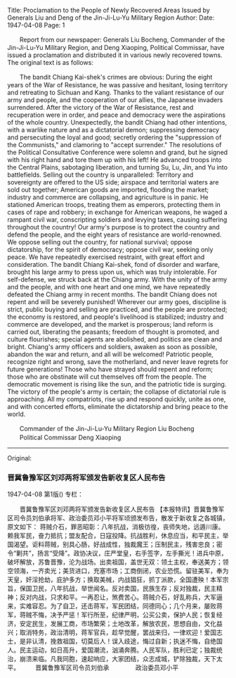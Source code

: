 Title: Proclamation to the People of Newly Recovered Areas Issued by Generals Liu and Deng of the Jin-Ji-Lu-Yu Military Region
Author:
Date: 1947-04-08
Page: 1

　　Report from our newspaper: Generals Liu Bocheng, Commander of the Jin-Ji-Lu-Yu Military Region, and Deng Xiaoping, Political Commissar, have issued a proclamation and distributed it in various newly recovered towns. The original text is as follows:

　　The bandit Chiang Kai-shek's crimes are obvious: During the eight years of the War of Resistance, he was passive and hesitant, losing territory and retreating to Sichuan and Kang. Thanks to the valiant resistance of our army and people, and the cooperation of our allies, the Japanese invaders surrendered. After the victory of the War of Resistance, rest and recuperation were in order, and peace and democracy were the aspirations of the whole country. Unexpectedly, the bandit Chiang had other intentions, with a warlike nature and as a dictatorial demon; suppressing democracy and persecuting the loyal and good; secretly ordering the "suppression of the Communists," and clamoring to "accept surrender." The resolutions of the Political Consultative Conference were solemn and grand, but he signed with his right hand and tore them up with his left! He advanced troops into the Central Plains, sabotaging liberation, and turning Su, Lu, Jin, and Yu into battlefields. Selling out the country is unparalleled: Territory and sovereignty are offered to the US side; airspace and territorial waters are sold out together; American goods are imported, flooding the market; industry and commerce are collapsing, and agriculture is in panic. He stationed American troops, treating them as emperors, protecting them in cases of rape and robbery; in exchange for American weapons, he waged a rampant civil war, conscripting soldiers and levying taxes, causing suffering throughout the country! Our army's purpose is to protect the country and defend the people, and the eight years of resistance are world-renowned. We oppose selling out the country, for national survival; oppose dictatorship, for the spirit of democracy; oppose civil war, seeking only peace. We have repeatedly exercised restraint, with great effort and consideration. The bandit Chiang Kai-shek, fond of disorder and warfare, brought his large army to press upon us, which was truly intolerable. For self-defense, we struck back at the Chiang army. With the unity of the army and the people, and with one heart and one mind, we have repeatedly defeated the Chiang army in recent months. The bandit Chiang does not repent and will be severely punished! Wherever our army goes, discipline is strict, public buying and selling are practiced, and the people are protected; the economy is restored, and people's livelihood is stabilized; industry and commerce are developed, and the market is prosperous; land reform is carried out, liberating the peasants; freedom of thought is promoted, and culture flourishes; special agents are abolished, and politics are clean and bright. Chiang's army officers and soldiers, awaken as soon as possible, abandon the war and return, and all will be welcomed! Patriotic people, recognize right and wrong, save the motherland, and never leave regrets for future generations! Those who have strayed should repent and reform; those who are obstinate will cut themselves off from the people. The democratic movement is rising like the sun, and the patriotic tide is surging. The victory of the people's army is certain; the collapse of dictatorial rule is approaching. All my compatriots, rise up and respond quickly, unite as one, and with concerted efforts, eliminate the dictatorship and bring peace to the world.

　　Commander of the Jin-Ji-Lu-Yu Military Region Liu Bocheng
　　Political Commissar Deng Xiaoping



<hr /> 

Original: 


### 晋冀鲁豫军区刘邓两将军颁发告新收复区人民布告

1947-04-08
第1版()
专栏：

　　晋冀鲁豫军区刘邓两将军颁发告新收复区人民布告
    【本报特讯】晋冀鲁豫军区司令员刘伯承将军、政治委员邓小平将军顷颁发布告，散发于新收复之各城镇，原文如下：
    蒋贼介石，罪恶昭彰：八年抗战，消极彷徨，丧师失地，远遁川康。赖我军民，奋力抵抗；盟友配合，日寇投降。抗战胜利，休息应当，和平民主，举国渴望。讵料蒋贼，别具心肠，好战成性，独裁魔王；压制民主，残害忠良；密令“剿共”，扬言“受降”。政协决议，庄严堂皇，右手签字，左手撕光！进兵中原，破坏解放，苏鲁晋豫，沦为战场。出卖祖国，盖世无双：领土主权，奉送美方；领空领海，一齐卖光；美货进口，充塞市场；工商倒闭，农业恐慌。留驻美军，奉为天皇，奸淫抢劫，庇护多方；换取美械，内战猖狂，抓丁派款，全国遭殃！本军宗旨，保国卫民，八年抗战，举世闻名。反对卖国，民族生存；反对独裁，民主精神；反对内战，只求和平。一再忍让，煞费苦心。蒋贼介石，好乱称兵，大军逼来，实难容忍。为了自卫，还击蒋军，军民团结，同德同心；几个月来，屡败蒋军，蒋贼不悔，决予严惩！军行所至，纪律严明，公买公卖，保护人民；恢复经济，安定民生，发展工商，市场繁荣；土地改革，解放农民，思想自由，文化益兴；取消特务，政治清明，蒋军官兵，趁早觉醒，罢战来归，一律欢迎！爱国志士，是非认清，挽救祖国，切莫后人！误入歧途，悔过自新；执迷不悔，自绝国人。民主运动，如日高升，爱国潮流，汹涌奔腾。人民军队，胜利已定；独裁统治，崩溃来临。凡我同胞，速起响应，大家团结，众志成城，铲除独裁，天下太平。
　　          晋冀鲁豫军区司令员刘伯承
　　　　政治委员邓小平
